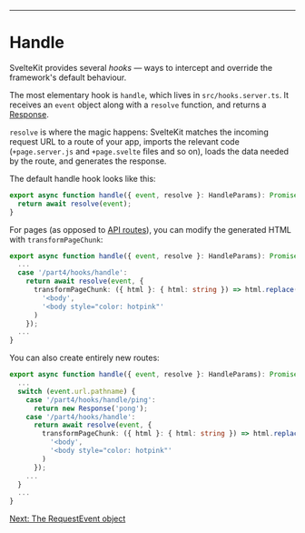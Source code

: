 ------
# **Handle**
SvelteKit provides several _hooks_ — ways to intercept and override the framework's default behaviour.

The most elementary hook is `handle`, which lives in <code data-file="src/hooks.server.ts">src/hooks.server.ts</code>. It receives an `event` object along with a `resolve` function, and returns a [Response](https://developer.mozilla.org/en-US/docs/Web/API/Response).

`resolve` is where the magic happens: SvelteKit matches the incoming request URL to a route of your app, imports the relevant code (`+page.server.js` and `+page.svelte` files and so on), loads the data needed by the route, and generates the response.

The default handle hook looks like this:
```typescript title="src/hooks.server.ts"
export async function handle({ event, resolve }: HandleParams): Promise<Response> {
  return await resolve(event);
}
```
For pages (as opposed to [API routes](/part3/api-routes/get-handlers)), you can modify the generated HTML with `transformPageChunk`:
```typescript title="src/hooks.server.ts" {6-7} /      transformPageChunk: ({ html }: { html: string }) => html.replace(/ /      )/
export async function handle({ event, resolve }: HandleParams): Promise<Response> {
  ...
  case '/part4/hooks/handle':
    return await resolve(event, {
      transformPageChunk: ({ html }: { html: string }) => html.replace(
        '<body',
        '<body style="color: hotpink"'
      )
    });
  ...
}
```
You can also create entirely new routes:
```typescript title="src/hooks.server.ts" "    case '/part4/hooks/handle/ping':" /      return new Response('pong');/
export async function handle({ event, resolve }: HandleParams): Promise<Response> {
  ...
  switch (event.url.pathname) {
    case '/part4/hooks/handle/ping':
      return new Response('pong');
    case '/part4/hooks/handle':
      return await resolve(event, {
        transformPageChunk: ({ html }: { html: string }) => html.replace(
          '<body', 
          '<body style="color: hotpink"'
        )
      });
    ...
  }
  ...
}
```

[Next: The RequestEvent object](/part4/hooks/RequestEvent)
